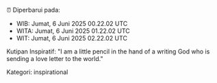 ⏰ Diperbarui pada:
- WIB: Jumat, 6 Juni 2025 00.22.02 UTC
- WITA: Jumat, 6 Juni 2025 01.22.02 UTC
- WIT: Jumat, 6 Juni 2025 02.22.02 UTC

Kutipan Inspiratif:
"I am a little pencil in the hand of a writing God who is sending a love letter to the world."


Kategori: inspirational

